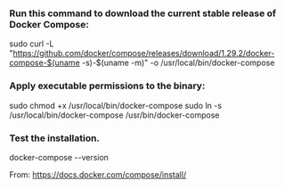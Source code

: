 ### Run this command to download the current stable release of Docker Compose:

sudo curl -L "https://github.com/docker/compose/releases/download/1.29.2/docker-compose-$(uname -s)-$(uname -m)" -o /usr/local/bin/docker-compose

### Apply executable permissions to the binary:
sudo chmod +x /usr/local/bin/docker-compose
sudo ln -s /usr/local/bin/docker-compose /usr/bin/docker-compose

### Test the installation.
docker-compose --version


From:
https://docs.docker.com/compose/install/
